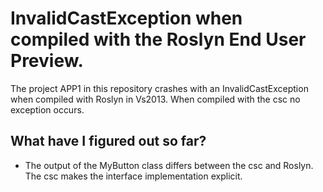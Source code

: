 InvalidCastException when compiled with the Roslyn End User Preview.
==========================

The project APP1 in this repository crashes with an InvalidCastException when compiled with Roslyn in Vs2013. When compiled with the csc no exception occurs.

## What have I figured out so far?

* The output of the MyButton class differs between the csc and Roslyn. The csc makes the interface implementation explicit.
